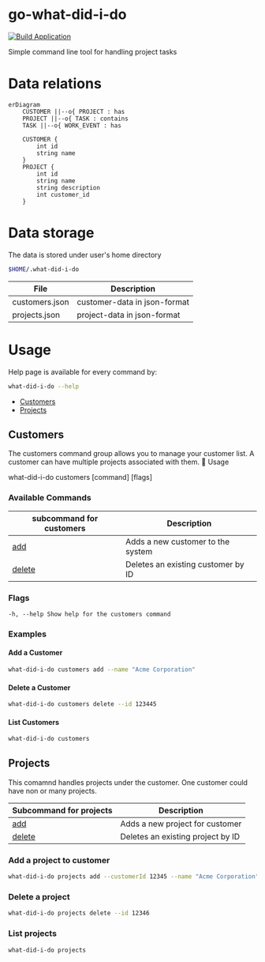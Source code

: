 # go-what-did-i-do

[![Build Application](https://github.com/joukojo/go-what-did-i-do/actions/workflows/build.yml/badge.svg?branch=develop)](https://github.com/joukojo/go-what-did-i-do/actions/workflows/build.yml)

Simple command line tool for handling project tasks

# Data relations 

```mermaid
erDiagram
    CUSTOMER ||--o{ PROJECT : has
    PROJECT ||--o{ TASK : contains
    TASK ||--o{ WORK_EVENT : has

    CUSTOMER {
        int id
        string name
    }
    PROJECT {
        int id
        string name
        string description
        int customer_id
    }

```

# Data storage

The data is stored under user's home directory 

```bash
$HOME/.what-did-i-do  
```

| File    | Description |
| -------- | ------- |
| customers.json  |  customer-data in json-format    |
| projects.json  |  project-data in json-format    |

# Usage 

Help page is available for every command by: 

```bash 
what-did-i-do --help 
```

- [Customers](#customers)
- [Projects](#projects)

## Customers 

The customers command group allows you to manage your customer list. A customer can have multiple projects associated with them.
🔧 Usage

what-did-i-do customers [command] [flags]

### Available Commands

| subcommand for customers    | Description |
| -------- | ------- |
| [add](#add-a-customer)  | Adds a new customer to the system    |
| [delete](#delete-a-customer) | Deletes an existing customer by ID     |

### Flags

    -h, --help Show help for the customers command

### Examples 

#### Add a Customer

```bash
what-did-i-do customers add --name "Acme Corporation"
```

#### Delete a Customer

```bash
what-did-i-do customers delete --id 123445 
```

#### List Customers 

```bash
what-did-i-do customers 
```

## Projects 

This comamnd handles projects under the customer. One customer could have non or many projects. 

| Subcommand for projects   | Description |
| -------- | ------- |
| [add](#add-a-project-to-customer)  | Adds a new project for customer    |
| [delete](#delete-a-project) | Deletes an existing project by ID     |

### Add a project to customer

```bash
what-did-i-do projects add --customerId 12345 --name "Acme Corporation"
```

### Delete a project

```bash
what-did-i-do projects delete --id 12346
```

### List projects 

```bash
what-did-i-do projects 
```